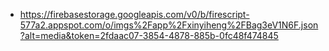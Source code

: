 - https://firebasestorage.googleapis.com/v0/b/firescript-577a2.appspot.com/o/imgs%2Fapp%2Fxinyiheng%2FBag3eV1N6F.json?alt=media&token=2fdaac07-3854-4878-885b-0fc48f474845
